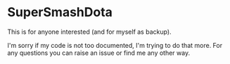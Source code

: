 # SuperSmashDota

This is for anyone interested (and for myself as backup).

I'm sorry if my code is not too documented, I'm trying to do that more. For any questions you can raise an issue or find me any other way.
